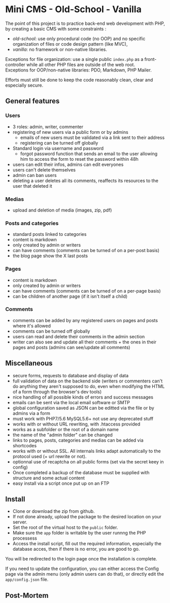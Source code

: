 # Mini CMS - Old-School - Vanilla

The point of this project is to practice back-end web development with PHP, by creating a basic CMS with some constraints :    
- _old-school_: use only procedural code (no OOP) and no specific organization of files or code design pattern (like MVC),
- _vanilla_: no framework or non-native libraries.

Exceptions for file organization: use a single public `index.php` as a front-controller while all other PHP files are outside of the web root.  
Exceptions for OOP/non-native libraries: PDO, Markdown, PHP Mailer.

Efforts must still be done to keep the code reasonably clean, clear and especially secure.  

## General features

### Users

- 3 roles: admin, writer, commenter
- registering of new users via a public form or by admins
  - emails of new users must be validated via a link sent to their address
  - registering can be turned off globally
- Standard login via username and password
  - forgot password function that sends an email to the user allowing him to access the form to reset the password within 48h
- users can edit their infos, admins can edit everyones
- users can't delete themselves
- admin can ban users
- deleting a user deletes all its comments, reaffects its resources to the user that deleted it

### Medias

- upload and deletion of media (images, zip, pdf)

### Posts and categories

- standard posts linked to categories
- content is markdown
- only created by admin or writers
- can have comments (comments can be turned of on a per-post basis)
- the blog page show the X last posts

### Pages

- content is markdown
- only created by admin or writers
- can have comments (comments can be turned of on a per-page basis)
- can be children of another page (if it isn't itself a child)

### Comments

- comments can be added by any registered users on pages and posts where it's allowed
- comments can be turned off globally
- users can read and delete their comments in the admin section
- writer can also see and update all their comments + the ones in their pages and posts (admins can see/update all comments)

## Miscellaneous

- secure forms, requests to database and display of data
- full validation of data on the backend side (writers or commenters can't do anything they aren't supposed to do, even when modifying the HTML of a form through the browser's dev tools)
- nice handling of all possible kinds of errors and success messages
- emails can be sent via the local email software or SMTP
- global configuration saved as JSON can be editted via the file or by admins via a form
- must work with PHP7/5.6 MySQL5.6+ not use any deprecated stuff
- works with or without URL rewriting, with .htaccess provided
- works as a subfolder or the root of a domain name
- the name of the "admin folder" can be changed
- links to pages, posts, categories and medias can be added via shortcodes
- works with or without SSL. All internals links adapt automatically to the protocol used (+ url rewrite or not).
- optionnal use of recaptcha on all public forms (set via the secret keey in config)
- Once completed a backup of the database must be supplied with structure and some actual content
- easy install via a script once put up on an FTP


## Install

- Clone or download the zip from github.
- If not done already, upload the package to the desired location on your server.
- Set the root of the virtual host to the `public` folder.
- Make sure the `app` folder is writable by the user runnng the PHP processess
- Access the install script, fill out the required information, especially the database acces, then if there is no error, you are good to go.

You will be redirected to the login page  once the installation is complete.

If you need to update the configuration, you can either access the Config page via the admin menu (only admin users can do that), or directly edit the `app/config.json` file.


## Post-Mortem

